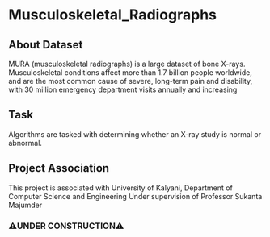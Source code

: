 # Musculoskeletal_Radiographs

## About Dataset
MURA (musculoskeletal radiographs) is a large dataset of bone X-rays.
Musculoskeletal conditions affect more than 1.7 billion people worldwide, and are the most common cause of severe, long-term pain and disability, with 30
million emergency department visits annually and increasing

## Task
 Algorithms are tasked with determining whether an X-ray study is normal or abnormal.

## Project Association
This project is associated with University of Kalyani, Department of Computer Science and Engineering Under supervision of Professor Sukanta Majumder

### :warning:UNDER CONSTRUCTION:warning:
